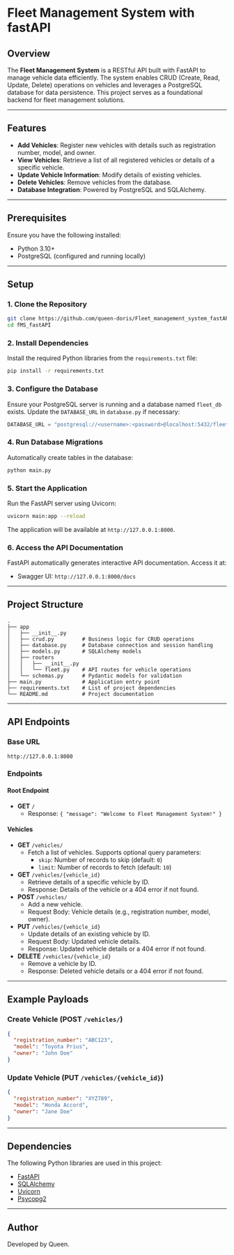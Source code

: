 # Fleet Management System with fastAPI

## Overview
The **Fleet Management System** is a RESTful API built with FastAPI to manage vehicle data efficiently. The system enables CRUD (Create, Read, Update, Delete) operations on vehicles and leverages a PostgreSQL database for data persistence. This project serves as a foundational backend for fleet management solutions.

---

## Features
- **Add Vehicles**: Register new vehicles with details such as registration number, model, and owner.
- **View Vehicles**: Retrieve a list of all registered vehicles or details of a specific vehicle.
- **Update Vehicle Information**: Modify details of existing vehicles.
- **Delete Vehicles**: Remove vehicles from the database.
- **Database Integration**: Powered by PostgreSQL and SQLAlchemy.

---

## Prerequisites
Ensure you have the following installed:

- Python 3.10+
- PostgreSQL (configured and running locally)

---

## Setup

### 1. Clone the Repository
```bash
git clone https://github.com/queen-doris/Fleet_management_system_fastAPI.git
cd fMS_fastAPI
```

### 2. Install Dependencies
Install the required Python libraries from the `requirements.txt` file:
```bash
pip install -r requirements.txt
```

### 3. Configure the Database
Ensure your PostgreSQL server is running and a database named `fleet_db` exists. Update the `DATABASE_URL` in `database.py` if necessary:

```python
DATABASE_URL = "postgresql://<username>:<password>@localhost:5432/fleet_db"
```

### 4. Run Database Migrations
Automatically create tables in the database:
```bash
python main.py
```

### 5. Start the Application
Run the FastAPI server using Uvicorn:
```bash
uvicorn main:app --reload
```

The application will be available at `http://127.0.0.1:8000`.

### 6. Access the API Documentation
FastAPI automatically generates interactive API documentation. Access it at:
- Swagger UI: `http://127.0.0.1:8000/docs`

---

## Project Structure
```
.
├── app
│   ├── __init__.py
│   ├── crud.py         # Business logic for CRUD operations
│   ├── database.py     # Database connection and session handling
│   ├── models.py       # SQLAlchemy models
│   ├── routers
│   │   ├── __init__.py
│   │   └── fleet.py    # API routes for vehicle operations
│   └── schemas.py      # Pydantic models for validation
├── main.py             # Application entry point
├── requirements.txt    # List of project dependencies
└── README.md           # Project documentation
```

---

## API Endpoints

### Base URL
`http://127.0.0.1:8000`

### Endpoints

#### Root Endpoint
- **GET** `/`
  - Response: `{ "message": "Welcome to Fleet Management System!" }`

#### Vehicles
- **GET** `/vehicles/`
  - Fetch a list of vehicles. Supports optional query parameters:
    - `skip`: Number of records to skip (default: `0`)
    - `limit`: Number of records to fetch (default: `10`)
- **GET** `/vehicles/{vehicle_id}`
  - Retrieve details of a specific vehicle by ID.
  - Response: Details of the vehicle or a 404 error if not found.
- **POST** `/vehicles/`
  - Add a new vehicle.
  - Request Body: Vehicle details (e.g., registration number, model, owner).
- **PUT** `/vehicles/{vehicle_id}`
  - Update details of an existing vehicle by ID.
  - Request Body: Updated vehicle details.
  - Response: Updated vehicle details or a 404 error if not found.
- **DELETE** `/vehicles/{vehicle_id}`
  - Remove a vehicle by ID.
  - Response: Deleted vehicle details or a 404 error if not found.

---

## Example Payloads

### Create Vehicle (POST `/vehicles/`)
```json
{
  "registration_number": "ABC123",
  "model": "Toyota Prius",
  "owner": "John Doe"
}
```

### Update Vehicle (PUT `/vehicles/{vehicle_id}`)
```json
{
  "registration_number": "XYZ789",
  "model": "Honda Accord",
  "owner": "Jane Doe"
}
```

---

## Dependencies
The following Python libraries are used in this project:

- [FastAPI](https://fastapi.tiangolo.com/)
- [SQLAlchemy](https://www.sqlalchemy.org/)
- [Uvicorn](https://www.uvicorn.org/)
- [Psycopg2](https://pypi.org/project/psycopg2/)

---

## Author
Developed by Queen.

